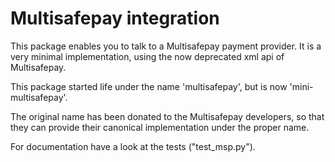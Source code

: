 # Multisafepay integration #

This package enables you to talk to a Multisafepay payment provider. 
It is a very minimal implementation, using the now deprecated xml api of Multisafepay.

This package started life under the name 'multisafepay', but is now 'mini-multisafepay'.

The original name has been donated to the Multisafepay developers, so that they can
provide their canonical implementation under the proper name.


For documentation have a look at the tests ("test_msp.py").
